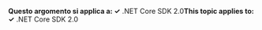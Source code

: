 <span data-ttu-id="b0abb-101">**Questo argomento si applica a: ✓** .NET Core SDK 2.0</span><span class="sxs-lookup"><span data-stu-id="b0abb-101">**This topic applies to: ✓** .NET Core SDK 2.0</span></span>
